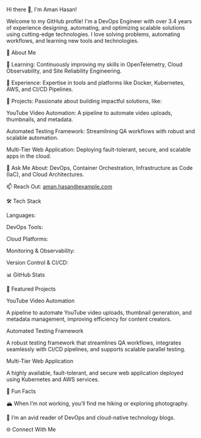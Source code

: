 Hi there 👋, I'm Aman Hasan!

Welcome to my GitHub profile! I'm a DevOps Engineer with over 3.4 years of experience designing, automating, and optimizing scalable solutions using cutting-edge technologies. I love solving problems, automating workflows, and learning new tools and technologies.

🚀 About Me

🌱 Learning: Continuously improving my skills in OpenTelemetry, Cloud Observability, and Site Reliability Engineering.

💼 Experience: Expertise in tools and platforms like Docker, Kubernetes, AWS, and CI/CD Pipelines.

🎯 Projects: Passionate about building impactful solutions, like:

YouTube Video Automation: A pipeline to automate video uploads, thumbnails, and metadata.

Automated Testing Framework: Streamlining QA workflows with robust and scalable automation.

Multi-Tier Web Application: Deploying fault-tolerant, secure, and scalable apps in the cloud.

💬 Ask Me About: DevOps, Container Orchestration, Infrastructure as Code (IaC), and Cloud Architectures.

📫 Reach Out: aman.hasan@example.com

🛠 Tech Stack

Languages:




DevOps Tools:






Cloud Platforms:




Monitoring & Observability:





Version Control & CI/CD:





📊 GitHub Stats




🚧 Featured Projects

YouTube Video Automation

A pipeline to automate YouTube video uploads, thumbnail generation, and metadata management, improving efficiency for content creators.

Automated Testing Framework

A robust testing framework that streamlines QA workflows, integrates seamlessly with CI/CD pipelines, and supports scalable parallel testing.

Multi-Tier Web Application

A highly available, fault-tolerant, and secure web application deployed using Kubernetes and AWS services.

🎉 Fun Facts

🏔️ When I’m not working, you’ll find me hiking or exploring photography.

📖 I’m an avid reader of DevOps and cloud-native technology blogs.



🌐 Connect With Me



